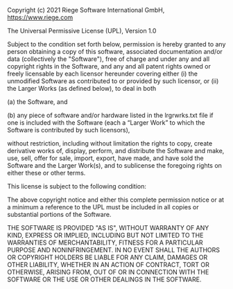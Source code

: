 Copyright (c) 2021 Riege Software International GmbH, https://www.riege.com

The Universal Permissive License (UPL), Version 1.0

Subject to the condition set forth below, permission is hereby granted to any person obtaining a copy of this software, associated documentation and/or data (collectively the "Software"), free of charge and under any and all copyright rights in the Software, and any and all patent rights owned or freely licensable by each licensor hereunder covering either (i) the unmodified Software as contributed to or provided by such licensor, or (ii) the Larger Works (as defined below), to deal in both

(a) the Software, and

(b) any piece of software and/or hardware listed in the lrgrwrks.txt file if one is included with the Software (each a “Larger Work” to which the Software is contributed by such licensors),

without restriction, including without limitation the rights to copy, create derivative works of, display, perform, and distribute the Software and make, use, sell, offer for sale, import, export, have made, and have sold the Software and the Larger Work(s), and to sublicense the foregoing rights on either these or other terms.

This license is subject to the following condition:

The above copyright notice and either this complete permission notice or at a minimum a reference to the UPL must be included in all copies or substantial portions of the Software.

THE SOFTWARE IS PROVIDED "AS IS", WITHOUT WARRANTY OF ANY KIND, EXPRESS OR IMPLIED, INCLUDING BUT NOT LIMITED TO THE WARRANTIES OF MERCHANTABILITY, FITNESS FOR A PARTICULAR PURPOSE AND NONINFRINGEMENT. IN NO EVENT SHALL THE AUTHORS OR COPYRIGHT HOLDERS BE LIABLE FOR ANY CLAIM, DAMAGES OR OTHER LIABILITY, WHETHER IN AN ACTION OF CONTRACT, TORT OR OTHERWISE, ARISING FROM, OUT OF OR IN CONNECTION WITH THE SOFTWARE OR THE USE OR OTHER DEALINGS IN THE SOFTWARE.

